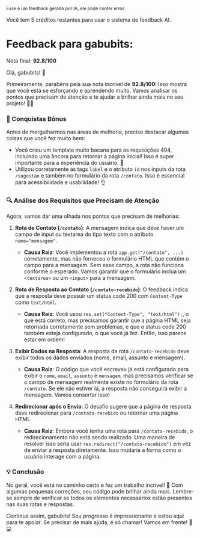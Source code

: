 <sup>Esse é um feedback gerado por IA, ele pode conter erros.</sup>

Você tem 5 créditos restantes para usar o sistema de feedback AI.

# Feedback para gabubits:

Nota final: **92.8/100**

Olá, gabubits! 🚀 

Primeiramente, parabéns pela sua nota incrível de **92.8/100**! Isso mostra que você está se esforçando e aprendendo muito. Vamos analisar os pontos que precisam de atenção e te ajudar a brilhar ainda mais no seu projeto! 💪✨

### 🎉 Conquistas Bônus
Antes de mergulharmos nas áreas de melhoria, preciso destacar algumas coisas que você fez muito bem:
- Você criou um template muito bacana para as requisições 404, incluindo uma âncora para retornar à página inicial! Isso é super importante para a experiência do usuário. 👏
- Utilizou corretamente as tags `label` e o atributo `id` nos inputs da rota `/sugestao` e também no formulário da rota `/contato`. Isso é essencial para acessibilidade e usabilidade! 👌

### 🔍 Análise dos Requisitos que Precisam de Atenção
Agora, vamos dar uma olhada nos pontos que precisam de melhorias:

1. **Rota de Contato (`/contato`)**: A mensagem indica que deve haver um campo de input ou textarea do tipo texto com o atributo `name="mensagem"`. 
   - **Causa Raiz**: Você implementou a rota `app.get("/contato", ...)` corretamente, mas não forneceu o formulário HTML que contém o campo para a mensagem. Sem esse campo, a rota não funciona conforme o esperado. Vamos garantir que o formulário inclua um `<textarea>` ou um `<input>` para a mensagem.

2. **Rota de Resposta ao Contato (`/contato-recebido`)**: O feedback indica que a resposta deve possuir um status code 200 com `Content-Type` como `text/html`.
   - **Causa Raiz**: Você usou `res.set("Content-Type", "text/html");`, o que está correto, mas precisamos garantir que a página HTML seja retornada corretamente sem problemas, e que o status code 200 também esteja configurado, o que você já fez. Então, isso parece estar em ordem!

3. **Exibir Dados na Resposta**: A resposta da rota `/contato-recebido` deve exibir todos os dados enviados (nome, email, assunto e mensagem).
   - **Causa Raiz**: O código que você escreveu já está configurado para exibir o `nome`, `email`, `assunto` e `mensagem`, mas precisamos verificar se o campo de mensagem realmente existe no formulário da rota `/contato`. Se ele não estiver lá, a resposta não conseguirá exibir a mensagem. Vamos consertar isso!

4. **Redirecionar após o Envio**: O desafio sugere que a página de resposta deve redirecionar para `/contato-recebido` ou retornar uma página HTML.
   - **Causa Raiz**: Embora você tenha uma rota para `/contato-recebido`, o redirecionamento não está sendo realizado. Uma maneira de resolver isso seria usar `res.redirect("/contato-recebido")` em vez de enviar a resposta diretamente. Isso mudaria a forma como o usuário interage com a página.

### 💡 Conclusão
No geral, você está no caminho certo e fez um trabalho incrível! 🎊 Com algumas pequenas correções, seu código pode brilhar ainda mais. Lembre-se sempre de verificar se todos os elementos necessários estão presentes nas suas rotas e respostas.

Continue assim, gabubits! Seu progresso é impressionante e estou aqui para te apoiar. Se precisar de mais ajuda, é só chamar! Vamos em frente! 🚀💻